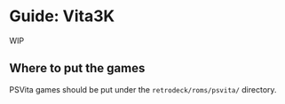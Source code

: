 # Guide: Vita3K

WIP

## Where to put the games
PSVita games should be put under the `retrodeck/roms/psvita/` directory.
